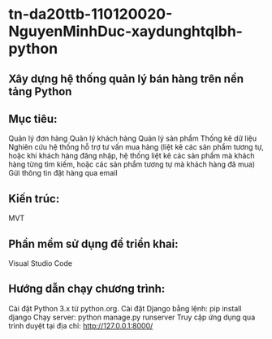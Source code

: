 ﻿# tn-da20ttb-110120020-NguyenMinhDuc-xaydunghtqlbh-python
## Xây dựng hệ thống quản lý bán hàng trên nền tảng Python
## Mục tiêu: 
Quản lý đơn hàng
Quản lý khách hàng
Quản lý sản phẩm
Thống kê dữ liệu
Nghiên cứu hệ thống hỗ trợ tư vấn mua hàng (liệt kê các sản phẩm tương tự, hoặc khi khách hàng đăng nhập, hệ thống liệt kê các sản phẩm mà khách hàng từng tìm kiếm, hoặc các sản phẩm tương tự mà khách hàng đã mua)
Gửi thông tin đặt hàng qua email
## Kiến trúc: 
MVT
## Phần mềm sử dụng để triển khai:
Visual Studio Code
## Hướng dẫn chạy chương trình:
Cài đặt Python 3.x từ python.org.
Cài đặt Django bằng lệnh: pip install django
Chạy server: python manage.py runserver
Truy cập ứng dụng qua trình duyệt tại địa chỉ: http://127.0.0.1:8000/
